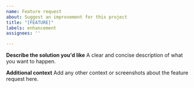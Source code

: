 ```yaml
---
name: Feature request
about: Suggest an improvement for this project
title: "[FEATURE]"
labels: enhancement
assignees: ''

---
```


**Describe the solution you'd like**
A clear and concise description of what you want to happen.

**Additional context**
Add any other context or screenshots about the feature request here.
